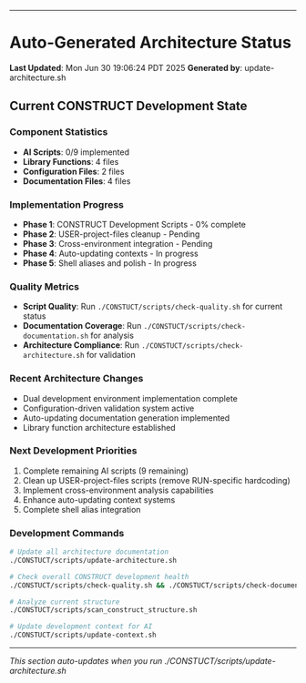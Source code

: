 
---

# Auto-Generated Architecture Status

**Last Updated**: Mon Jun 30 19:06:24 PDT 2025
**Generated by**: update-architecture.sh

## Current CONSTRUCT Development State

### Component Statistics
- **AI Scripts**: 0/9 implemented
- **Library Functions**: 4 files
- **Configuration Files**: 2 files
- **Documentation Files**: 4 files

### Implementation Progress
- **Phase 1**: CONSTRUCT Development Scripts - 0% complete
- **Phase 2**: USER-project-files cleanup - Pending
- **Phase 3**: Cross-environment integration - Pending
- **Phase 4**: Auto-updating contexts - In progress
- **Phase 5**: Shell aliases and polish - In progress

### Quality Metrics
- **Script Quality**: Run `./CONSTUCT/scripts/check-quality.sh` for current status
- **Documentation Coverage**: Run `./CONSTUCT/scripts/check-documentation.sh` for analysis
- **Architecture Compliance**: Run `./CONSTUCT/scripts/check-architecture.sh` for validation

### Recent Architecture Changes
- Dual development environment implementation complete
- Configuration-driven validation system active
- Auto-updating documentation generation implemented
- Library function architecture established

### Next Development Priorities
1. Complete remaining AI scripts (9 remaining)
2. Clean up USER-project-files scripts (remove RUN-specific hardcoding)
3. Implement cross-environment analysis capabilities
4. Enhance auto-updating context systems
5. Complete shell alias integration

### Development Commands
```bash
# Update all architecture documentation
./CONSTUCT/scripts/update-architecture.sh

# Check overall CONSTRUCT development health
./CONSTUCT/scripts/check-quality.sh && ./CONSTUCT/scripts/check-documentation.sh

# Analyze current structure
./CONSTUCT/scripts/scan_construct_structure.sh

# Update development context for AI
./CONSTUCT/scripts/update-context.sh
```

---

*This section auto-updates when you run ./CONSTUCT/scripts/update-architecture.sh*
